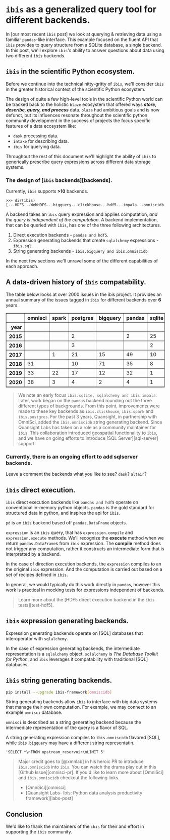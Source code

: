 <!-- END_TEASER -->

<!--    

 
-->

# `ibis` as a generalized query tool for different backends.

In [our most recent `ibis` post] we look at querying & retrieving data using a familiar `pandas`-like interface.
This example focused on the fluent API that `ibis` provides to query structure from a SQLite database, a single backend.
In this post, we'll explore `ibis`'s ability to answer questions about data using two different `ibis` backends.

## `ibis` in the scientific Python ecosystem.

Before we continue into the technical nitty-gritty of `ibis`, we'll consider `ibis` in the greater historical context of the scientific Python ecosystem.

The design of quite a few high-level tools in the scientific Python world can be tracked back to the holistic `blaze` ecosystem that offered ways _**store, describe, query, and process**_ data.
`blaze` had ambitious goals and is now defunct, but its influences resonate throughout
the scientific python community development in the success of projects the focus specific features of a data ecosystem like:

* `dask` processing data.
* `intake` for describing data.
* `ibis` for querying data.

Throughout the rest of this document we'll highlight the ability of `ibis` to generically prescribe
query expressions across different data storage systems.

### The design of [`ibis` backends][backends].

Currently, `ibis` supports __>10__ backends.
    
    >>> dir(ibis)
    [...HDFS...WebHDFS...bigquery...clickhouse...hdf5...impala...omniscidb...pandas...pyspark...spark...sql...sqlite...]
    
A backend takes an `ibis` query expression and applies computation, _and the query is independent of the computation_.
A backend implementation, that can be queried with `ibis`, has one of the three following architectures.

1. Direct execution backends - `pandas and hdf5`. 
2. Expression generating backends that create `sqlalchemy` expressions - `ibis.sql`.
3. String generating backends - `ibis.bigquery and ibis.omniscidb`

In the next few sections we'll unravel some of the different capabilities of each approach.


## A data-driven history of `ibis` compatability.

The table below looks at over 2000 issues in the ibis project.
It provides an annual summary of the issues tagged in `ibis`
for different backends over __6__ years.




<div>
<style scoped>
    .dataframe tbody tr th:only-of-type {
        vertical-align: middle;
    }

    .dataframe tbody tr th {
        vertical-align: top;
    }

    .dataframe thead th {
        text-align: right;
    }
</style>
<table border="1" class="dataframe">
  <thead>
    <tr style="text-align: right;">
      <th></th>
      <th>omnisci</th>
      <th>spark</th>
      <th>postgres</th>
      <th>bigquery</th>
      <th>pandas</th>
      <th>sqlite</th>
      <th>impala</th>
      <th>kudu</th>
      <th>geospatial</th>
      <th>clickhouse</th>
      <th>mysql</th>
      <th>sqlalchemy</th>
    </tr>
    <tr>
      <th>year</th>
      <th></th>
      <th></th>
      <th></th>
      <th></th>
      <th></th>
      <th></th>
      <th></th>
      <th></th>
      <th></th>
      <th></th>
      <th></th>
      <th></th>
    </tr>
  </thead>
  <tbody>
    <tr>
      <th>2015</th>
      <td></td>
      <td></td>
      <td>2</td>
      <td></td>
      <td>2</td>
      <td>25</td>
      <td>52</td>
      <td></td>
      <td></td>
      <td></td>
      <td></td>
      <td>17</td>
    </tr>
    <tr>
      <th>2016</th>
      <td></td>
      <td></td>
      <td>3</td>
      <td></td>
      <td></td>
      <td>2</td>
      <td>4</td>
      <td></td>
      <td></td>
      <td></td>
      <td></td>
      <td>3</td>
    </tr>
    <tr>
      <th>2017</th>
      <td></td>
      <td>1</td>
      <td>21</td>
      <td>15</td>
      <td>49</td>
      <td>10</td>
      <td>15</td>
      <td></td>
      <td></td>
      <td>8</td>
      <td></td>
      <td>10</td>
    </tr>
    <tr>
      <th>2018</th>
      <td>31</td>
      <td></td>
      <td>10</td>
      <td>71</td>
      <td>35</td>
      <td>8</td>
      <td>17</td>
      <td></td>
      <td></td>
      <td>9</td>
      <td>2</td>
      <td>2</td>
    </tr>
    <tr>
      <th>2019</th>
      <td>33</td>
      <td>22</td>
      <td>17</td>
      <td>12</td>
      <td>32</td>
      <td>1</td>
      <td>4</td>
      <td></td>
      <td>7</td>
      <td>1</td>
      <td>2</td>
      <td>5</td>
    </tr>
    <tr>
      <th>2020</th>
      <td>38</td>
      <td>3</td>
      <td>4</td>
      <td>2</td>
      <td>4</td>
      <td>1</td>
      <td>2</td>
      <td>1</td>
      <td>3</td>
      <td>4</td>
      <td>4</td>
      <td></td>
    </tr>
  </tbody>
</table>
</div>


> We note an early focus `ibis.sqlite, sqlalchemy and ibis.impala`. 
Later, work began on the `pandas` backend rounding out the three different types of backgrounds.
From this point, improvements were made to these key backends as `ibis.clickhouse`, `ibis.spark` and `ibis.postgres`. 
For the past 3 years, Quansight, in partnership with OmniSci, added the `ibis.omniscidb`
string generating backend. Since Quansight Labs has taken on a role as a community maintainer 
for `ibis`. This collaboration introduced geospatial functionality to `ibis`, and we 
have on going efforts to introduce [SQL Server][sql-server] support

### Currently, there is an ongoing effort to add sqlserver backends. 

Leave a comment the backends what you like to see? `dask`? `altair`?

## `ibis` direct execution.

`ibis` direct execution backends like `pandas and hdf5` operate on conventional in-memory python objects.
`pandas` is the gold standard for structured data in python, and inspires the api for `ibis`.

`pd` is an `ibis` backend based off `pandas.DataFrame` objects.

`expression` is an `ibis` query, that has `expression.compile` and `expression.execute` methods.
We'll recognize the __execute__ method when we return `pandas.DataFrame`s from `ibis` expression.
The __compile__ method does not trigger any computation, rather it constructs an intermediate form
that is interpretted by a backend.

In the case of direction execution backends, the `expression` compiles to an the original `ibis` 
expression.  And the computation is carried out based on a set of recipes defined in `ibis`.

In general, we would typically do this work directly in `pandas`, however this work is
practical in mocking tests for expressions independent of backends.

> Learn more about the [HDF5 direct execution backend in the `ibis` tests][test-hdf5].

## `ibis` expression generating backends.

Expression generating backends operate on [SQL] databases that interoperator with `sqlalchemy`.

    
In the case of expression generating backends, the intermediate representation is a `sqlalchemy` object.
`sqlalchemy` is _The Database Toolkit for Python_, and `ibis` leverages it compatability
with traditional [SQL] databases.
    


## `ibis` string generating backends.

```bash
pip install --upgrade ibis-framework[omniscidb]
```

String generating backends allow `ibis` to interface with big data systems that manage 
their own computation. For example, we may connect to an example `omnisci` database.
    

    
`omnisci` is described as a string generating backend because the intermediate representation of the
query is a flavor of SQL.

    
A string generating expression compiles to `ibis.omniscidb` flavored [SQL], while `ibis.bigquery` may have a different string representatin.




    'SELECT *\nFROM upstream_reservoir\nLIMIT 5'



> Major credit goes to [@xmnlab] in his heroic PR to introduce `ibis.omniscidb` into `ibis`. You can watch
the drama play out in this [Github Issue][omnisci-pr]. If you'd like to learn more about [OmniSci] and
`ibis.omniscidb` checkout the following links.
> * [OmniSci][omnisci]
> * [Quansight Labs- Ibis: Python data analysis productivity framework][labs-post]

## Conclusion

We'd like to thank the maintainers of the `ibis` for
their and effort in supporting the `ibis` community.

<!--

    [NbConvertApp] WARNING | pattern 'pythonic-queries-in-ibis.ipynb' matched no files
    This application is used to convert notebook files (*.ipynb) to various other
    formats.
    
    WARNING: THE COMMANDLINE INTERFACE MAY CHANGE IN FUTURE RELEASES.
    
    Options
    -------
    
    Arguments that take values are actually convenience aliases to full
    Configurables, whose aliases are listed on the help line. For more information
    on full configurables, see '--help-all'.
    
    --debug
        set log level to logging.DEBUG (maximize logging output)
    --generate-config
        generate default config file
    -y
        Answer yes to any questions instead of prompting.
    --execute
        Execute the notebook prior to export.
    --allow-errors
        Continue notebook execution even if one of the cells throws an error and include the error message in the cell output (the default behaviour is to abort conversion). This flag is only relevant if '--execute' was specified, too.
    --stdin
        read a single notebook file from stdin. Write the resulting notebook with default basename 'notebook.*'
    --stdout
        Write notebook output to stdout instead of files.
    --inplace
        Run nbconvert in place, overwriting the existing notebook (only 
        relevant when converting to notebook format)
    --clear-output
        Clear output of current file and save in place, 
        overwriting the existing notebook.
    --no-prompt
        Exclude input and output prompts from converted document.
    --no-input
        Exclude input cells and output prompts from converted document. 
        This mode is ideal for generating code-free reports.
    --log-level=<Enum> (Application.log_level)
        Default: 30
        Choices: (0, 10, 20, 30, 40, 50, 'DEBUG', 'INFO', 'WARN', 'ERROR', 'CRITICAL')
        Set the log level by value or name.
    --config=<Unicode> (JupyterApp.config_file)
        Default: ''
        Full path of a config file.
    --to=<Unicode> (NbConvertApp.export_format)
        Default: 'html'
        The export format to be used, either one of the built-in formats
        ['asciidoc', 'custom', 'html', 'latex', 'markdown', 'notebook', 'pdf',
        'python', 'rst', 'script', 'slides'] or a dotted object name that represents
        the import path for an `Exporter` class
    --template=<Unicode> (TemplateExporter.template_file)
        Default: ''
        Name of the template file to use
    --writer=<DottedObjectName> (NbConvertApp.writer_class)
        Default: 'FilesWriter'
        Writer class used to write the  results of the conversion
    --post=<DottedOrNone> (NbConvertApp.postprocessor_class)
        Default: ''
        PostProcessor class used to write the results of the conversion
    --output=<Unicode> (NbConvertApp.output_base)
        Default: ''
        overwrite base name use for output files. can only be used when converting
        one notebook at a time.
    --output-dir=<Unicode> (FilesWriter.build_directory)
        Default: ''
        Directory to write output(s) to. Defaults to output to the directory of each
        notebook. To recover previous default behaviour (outputting to the current
        working directory) use . as the flag value.
    --reveal-prefix=<Unicode> (SlidesExporter.reveal_url_prefix)
        Default: ''
        The URL prefix for reveal.js (version 3.x). This defaults to the reveal CDN,
        but can be any url pointing to a copy  of reveal.js.
        For speaker notes to work, this must be a relative path to a local  copy of
        reveal.js: e.g., "reveal.js".
        If a relative path is given, it must be a subdirectory of the current
        directory (from which the server is run).
        See the usage documentation
        (https://nbconvert.readthedocs.io/en/latest/usage.html#reveal-js-html-
        slideshow) for more details.
    --nbformat=<Enum> (NotebookExporter.nbformat_version)
        Default: 4
        Choices: [1, 2, 3, 4]
        The nbformat version to write. Use this to downgrade notebooks.
    
    To see all available configurables, use `--help-all`
    
    Examples
    --------
    
        The simplest way to use nbconvert is
        
        > jupyter nbconvert mynotebook.ipynb
        
        which will convert mynotebook.ipynb to the default format (probably HTML).
        
        You can specify the export format with `--to`.
        Options include ['asciidoc', 'custom', 'html', 'latex', 'markdown', 'notebook', 'pdf', 'python', 'rst', 'script', 'slides'].
        
        > jupyter nbconvert --to latex mynotebook.ipynb
        
        Both HTML and LaTeX support multiple output templates. LaTeX includes
        'base', 'article' and 'report'.  HTML includes 'basic' and 'full'. You
        can specify the flavor of the format used.
        
        > jupyter nbconvert --to html --template basic mynotebook.ipynb
        
        You can also pipe the output to stdout, rather than a file
        
        > jupyter nbconvert mynotebook.ipynb --stdout
        
        PDF is generated via latex
        
        > jupyter nbconvert mynotebook.ipynb --to pdf
        
        You can get (and serve) a Reveal.js-powered slideshow
        
        > jupyter nbconvert myslides.ipynb --to slides --post serve
        
        Multiple notebooks can be given at the command line in a couple of 
        different ways:
        
        > jupyter nbconvert notebook*.ipynb
        > jupyter nbconvert notebook1.ipynb notebook2.ipynb
        
        or you can specify the notebooks list in a config file, containing::
        
            c.NbConvertApp.notebooks = ["my_notebook.ipynb"]
        
        > jupyter nbconvert --config mycfg.py
    


-->
